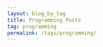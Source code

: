 ```yaml
---
layout: blog_by_tag
title: Programming Posts
tag: programming
permalink: /tags/programming/
---
```

